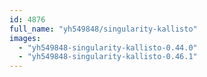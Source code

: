 ```yaml
---
id: 4876
full_name: "yh549848/singularity-kallisto"
images: 
  - "yh549848-singularity-kallisto-0.44.0"
  - "yh549848-singularity-kallisto-0.46.1"
---
```

